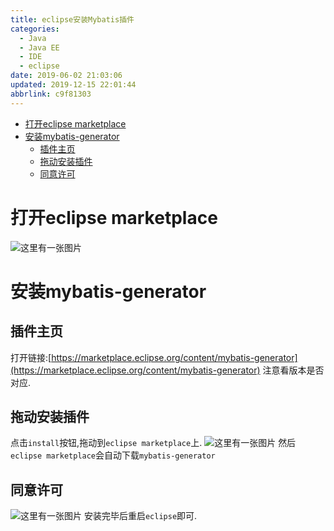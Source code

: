 ```yaml
---
title: eclipse安装Mybatis插件
categories: 
  - Java
  - Java EE
  - IDE
  - eclipse
date: 2019-06-02 21:03:06
updated: 2019-12-15 22:01:44
abbrlink: c9f81303
---
```

<div id='my_toc'>

- [打开eclipse marketplace](/blog/c9f81303/#打开eclipse-marketplace)
- [安装mybatis-generator](/blog/c9f81303/#安装mybatis-generator)
    - [插件主页](/blog/c9f81303/#插件主页)
    - [拖动安装插件](/blog/c9f81303/#拖动安装插件)
    - [同意许可](/blog/c9f81303/#同意许可)

</div>
<!--more-->
<script>if (navigator.platform.search('arm')==-1){document.getElementById('my_toc').style.display = 'none';}</script>

<!--end-->
# 打开eclipse marketplace #
![这里有一张图片](https://image-1257720033.cos.ap-shanghai.myqcloud.com/blog/JavaEE/IDE/Eclipse/Mybatis/3.png)
# 安装mybatis-generator #
## 插件主页 ##
打开链接:[https://marketplace.eclipse.org/content/mybatis-generator](https://marketplace.eclipse.org/content/mybatis-generator)
注意看版本是否对应.
## 拖动安装插件 ##
点击`install`按钮,拖动到`eclipse marketplace`上.
![这里有一张图片](https://image-1257720033.cos.ap-shanghai.myqcloud.com/blog/JavaEE/IDE/Eclipse/Mybatis/1.png)
然后`eclipse marketplace`会自动下载`mybatis-generator`
## 同意许可 ##
![这里有一张图片](https://image-1257720033.cos.ap-shanghai.myqcloud.com/blog/JavaEE/IDE/Eclipse/Mybatis/2.png)
安装完毕后重启`eclipse`即可.
